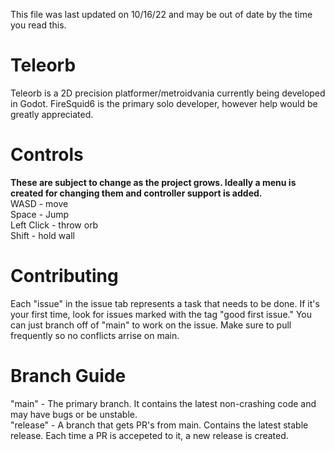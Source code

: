 This file was last updated on 10/16/22 and may be out of date by the time you read this.

# Teleorb
Teleorb is a 2D precision platformer/metroidvania currently being developed in Godot. FireSquid6 is the primary solo developer, however help would be greatly appreciated. 

# Controls
**These are subject to change as the project grows. Ideally a menu is created for changing them and controller support is added.**  
WASD - move  
Space - Jump  
Left Click - throw orb  
Shift - hold wall  

# Contributing
Each "issue" in the issue tab represents a task that needs to be done. If it's your first time, look for issues marked with the tag "good first issue." You can just branch off of "main" to work on the issue. Make sure to pull frequently so no conflicts arrise on main.

# Branch Guide
"main" - The primary branch. It contains the latest non-crashing code and may have bugs or be unstable.    
"release" - A branch that gets PR's from main. Contains the latest stable release. Each time a PR is accepeted to it, a new release is created.

